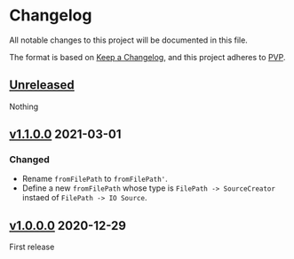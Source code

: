 # Changelog
All notable changes to this project will be documented in this file.

The format is based on [Keep a Changelog](https://keepachangelog.com/en/1.0.0/),
and this project adheres to [PVP](https://pvp.haskell.org/).

## [Unreleased]

Nothing

## [v1.1.0.0] 2021-03-01

### Changed

* Rename `fromFilePath` to `fromFilePath'`.
* Define a new `fromFilePath` whose type is `FilePath -> SourceCreator` instaed of `FilePath -> IO Source`.

## [v1.0.0.0] 2020-12-29

First release

[Unreleased]: https://github.com/ludat/conferer/compare/conferer-yaml_v1.1.0.0...HEAD
[v1.1.0.0]: https://github.com/ludat/conferer/compare/conferer-yaml_v1.0.0.0...conferer-yaml_v1.1.0.0
[v1.0.0.0]: https://github.com/ludat/conferer/compare/v0.0.0.0...conferer-yaml_v1.0.0.0
